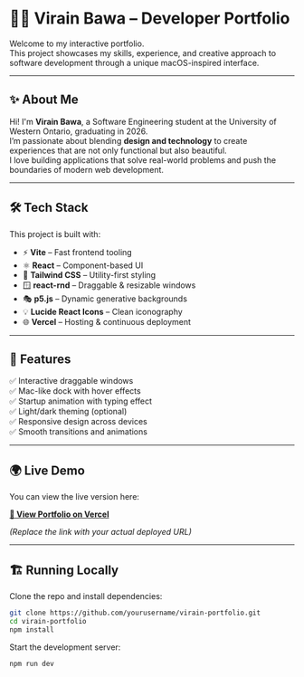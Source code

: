 # 🧑‍💻 Virain Bawa – Developer Portfolio

Welcome to my interactive portfolio.  
This project showcases my skills, experience, and creative approach to software development through a unique macOS-inspired interface.

---

## ✨ About Me

Hi! I'm **Virain Bawa**, a Software Engineering student at the University of Western Ontario, graduating in 2026.  
I’m passionate about blending **design and technology** to create experiences that are not only functional but also beautiful.  
I love building applications that solve real-world problems and push the boundaries of modern web development.

---

## 🛠 Tech Stack

This project is built with:

- ⚡ **Vite** – Fast frontend tooling
- ⚛️ **React** – Component-based UI
- 🎨 **Tailwind CSS** – Utility-first styling
- 🪟 **react-rnd** – Draggable & resizable windows
- 🎭 **p5.js** – Dynamic generative backgrounds
- 💡 **Lucide React Icons** – Clean iconography
- 🌐 **Vercel** – Hosting & continuous deployment

---

## 🚀 Features

✅ Interactive draggable windows  
✅ Mac-like dock with hover effects  
✅ Startup animation with typing effect  
✅ Light/dark theming (optional)  
✅ Responsive design across devices  
✅ Smooth transitions and animations

---

## 🌍 Live Demo

You can view the live version here:

[**🔗 View Portfolio on Vercel**](https://virain-bawa.vercel.app)

_(Replace the link with your actual deployed URL)_

---

## 🏗️ Running Locally

Clone the repo and install dependencies:

```bash
git clone https://github.com/yourusername/virain-portfolio.git
cd virain-portfolio
npm install
```

Start the development server:

```
npm run dev
```
